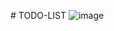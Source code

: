 #   T O D O - L I S T 
![image](https://github.com/HarshSharmaaaaaa/TODO-LIST/assets/126580097/2a01bc4c-d0c5-4afd-8972-3e4d9a48c71f)

 
 
